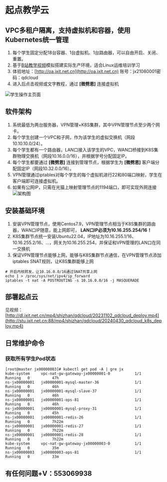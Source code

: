 # 起点教学云

## VPC多租户隔离，支持虚拟机和容器，使用Kubernetes统一管理
1. 每个学生固定分配18台容器、1台虚拟机、1台路由器，可以自由开启、关闭、重置。
2. 基于[B站教学视频](https://space.bilibili.com/621002172/channel/series)模拟搭建实际生产环境，适合Linux运维培训学习
3. 体验地址：[http://oa.jxit.net.cn](http://oa.jxit.net.cn) 账号：jx21080001密码：qdcloud
4. 进入后点击视频或文字教程，通过 **[微劈恩]** 连接虚拟机

![学生操作主页面](http://stu.jxit.net.cn:88/mianshi/image/shuoci2.png)

## 软件架构
1. 系统最低为两台服务器，VPN管理+K8S集群，其中VPN管理节点至少两个网卡。
2. 每个学生创建一个VPC和子网，作为该学生的虚拟交换机（网段10.10.10.0/24）。
3. 每个学生都有一个路由器，LAN口接入该学生的VPC，WAN口桥接到K8S集群物理交换机（网段10.16.0.0/16），并根据学号分配固定IP。
3. 每个学生都要通过 **[微劈恩]** 连接到管理节点，根据学生为 **[微劈恩]** 客户端分配固定IP（网段10.32.0.0/16）。
4. VPN管理通过iptables对每个学生的每个虚拟机进行22和80端口映射，学生在客户端即可连接虚拟机。
5. 如果有公网IP，只需在光猫上映射管理节点的1194端口，即可实现外网连接
![架构图](http://stu.jxit.net.cn:88/qdcloud/qdcloud.png)


## 安装基础环境
1.  安装VPN管理节点，使用Centos7.9，VPN管理节点相当于K8S集群的路由器，WAN口IP随意，能上网即可， **LAN口IP必须为10.16.255.254/16！** 
2.  K8S集群节点统一安装Ubuntu22.04，IP地址为10.16.255.1/16、10.16.255.2/16、...，网关为10.16.255.254，并保证和VPN管理的LAN口在同一交换机
3.  保证VPN管理节点能够上网，能够与K8S集群节点通信，在VPN管理节点添加iptables SNAT规则，让K8S集群能够上网
```shell
# 开启内核转发，让10.16.0.0/16通过SNAT共享上网
echo 1 > /proc/sys/net/ipv4/ip_forward
iptables -t nat -A POSTROUTING -s 10.16.0.0/16 -j MASQUERADE
```
## 部署起点云

见视频：[http://dl.jxit.net.cn/mp4/shizhan/qdcloud/20231102_qdcloud_deploy.mp4](http://stu.jxit.net.cn:88/mp4/shizhan/qdcloud/20240430_qdcloud_k8s_deploy.mp4)

## 日常维护命令
### 获取所有学生Pod状态
```shell
[root@master jx00000003]# kubectl get pod -A | gre jx
kube-system     vpc-nat-gw-gateway-jx00000001-0           1/1     Running   0          47h
ns-jx00000001   jx00000001-mysql-master-36                1/1     Running   0          46h
ns-jx00000001   jx00000001-mysql-slave-37                 1/1     Running   0          46h
ns-jx00000001   jx00000001-ops-81                         1/1     Running   0          46h
ns-jx00000001   jx00000001-mysql-proxy-31                 1/1     Running   0          45h
ns-jx00000001   jx00000001-redis-26                       1/1     Running   0          7h22m
ns-jx00000001   jx00000001-redis-27                       1/1     Running   0          7h22m
ns-jx00000001   jx00000001-redis-28                       1/1     Running   0          7h22m
kube-system     vpc-nat-gw-gateway-jx00000003-0           1/1     Running   0          35m
ns-jx00000003   jx00000003-ops-81                         1/1     Running   0          33m
```

## 有任何问题+V：553069938
